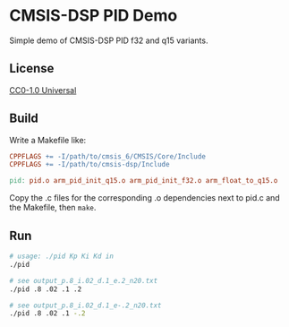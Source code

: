 # CMSIS-DSP PID Demo

Simple demo of CMSIS-DSP PID f32 and q15 variants.

## License

[CC0-1.0 Universal](https://creativecommons.org/publicdomain/zero/1.0/)

## Build

Write a Makefile like:
```makefile
CPPFLAGS += -I/path/to/cmsis_6/CMSIS/Core/Include
CPPFLAGS += -I/path/to/cmsis-dsp/Include

pid: pid.o arm_pid_init_q15.o arm_pid_init_f32.o arm_float_to_q15.o
```

Copy the .c files for the corresponding .o dependencies next to pid.c and the Makefile, then `make`.

## Run

```sh
# usage: ./pid Kp Ki Kd in
./pid

# see output_p.8_i.02_d.1_e.2_n20.txt
./pid .8 .02 .1 .2

# see output_p.8_i.02_d.1_e-.2_n20.txt
./pid .8 .02 .1 -.2
```
